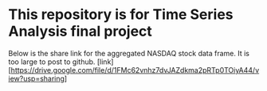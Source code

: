 # This repository is for Time Series Analysis final project

Below is the share link for the aggregated NASDAQ stock data frame. It is too large to post to github.
[link][https://drive.google.com/file/d/1FMc62vnhz7dvJAZdkma2pRTp0TOiyA44/view?usp=sharing]
